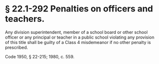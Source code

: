 # § 22.1-292 Penalties on officers and teachers.

<p>Any division superintendent, member of a school board or other school officer or any principal or teacher in a public school violating any provision of this title shall be guilty of a Class 4 misdemeanor if no other penalty is prescribed.</p><p>Code 1950, § 22-215; 1980, c. 559.</p>